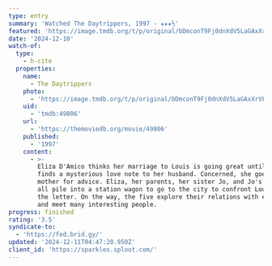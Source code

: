 ```yaml
---
type: entry
summary: 'Watched The Daytrippers, 1997 - ★★★½'
featured: 'https://image.tmdb.org/t/p/original/bDmconT9Fj0dnXdV5LaGAxXrVFN.jpg'
date: '2024-12-10'
watch-of:
  type:
    - h-cite
  properties:
    name:
      - The Daytrippers
    photo:
      - 'https://image.tmdb.org/t/p/original/bDmconT9Fj0dnXdV5LaGAxXrVFN.jpg'
    uid:
      - 'tmdb:49806'
    url:
      - 'https://themoviedb.org/movie/49806'
    published:
      - '1997'
    content:
      - >-
        Eliza D'Amico thinks her marriage to Louis is going great until she
        finds a mysterious love note to her husband. Concerned, she goes to her
        mother for advice. Eliza, her parents, her sister Jo, and Jo's boyfriend
        all pile into a station wagon to go to the city to confront Louis with
        the letter. On the way, the five explore their relations with each other
        and meet many interesting people.
progress: finished
rating: '3.5'
syndicate-to:
  - 'https://fed.brid.gy/'
updated: '2024-12-11T04:47:20.950Z'
client_id: 'https://sparkles.sploot.com/'
---
```


